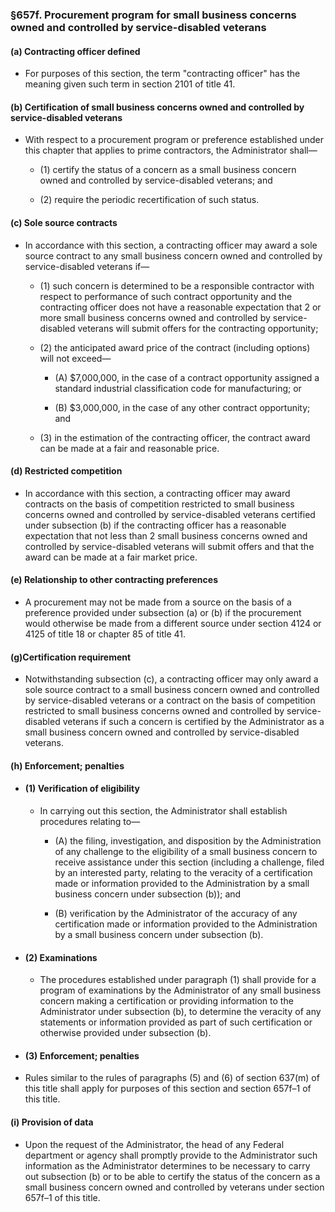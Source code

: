 ### §657f. Procurement program for small business concerns owned and controlled by service-disabled veterans
#### (a) Contracting officer defined
* For purposes of this section, the term "contracting officer" has the meaning given such term in section 2101 of title 41.

#### (b) Certification of small business concerns owned and controlled by service-disabled veterans
* With respect to a procurement program or preference established under this chapter that applies to prime contractors, the Administrator shall—

  * (1) certify the status of a concern as a small business concern owned and controlled by service-disabled veterans; and

  * (2) require the periodic recertification of such status.

#### (c) Sole source contracts
* In accordance with this section, a contracting officer may award a sole source contract to any small business concern owned and controlled by service-disabled veterans if—

  * (1) such concern is determined to be a responsible contractor with respect to performance of such contract opportunity and the contracting officer does not have a reasonable expectation that 2 or more small business concerns owned and controlled by service-disabled veterans will submit offers for the contracting opportunity;

  * (2) the anticipated award price of the contract (including options) will not exceed—

    * (A) $7,000,000, in the case of a contract opportunity assigned a standard industrial classification code for manufacturing; or

    * (B) $3,000,000, in the case of any other contract opportunity; and


  * (3) in the estimation of the contracting officer, the contract award can be made at a fair and reasonable price.

#### (d) Restricted competition
* In accordance with this section, a contracting officer may award contracts on the basis of competition restricted to small business concerns owned and controlled by service-disabled veterans certified under subsection (b) if the contracting officer has a reasonable expectation that not less than 2 small business concerns owned and controlled by service-disabled veterans will submit offers and that the award can be made at a fair market price.

#### (e) Relationship to other contracting preferences
* A procurement may not be made from a source on the basis of a preference provided under subsection (a) or (b) if the procurement would otherwise be made from a different source under section 4124 or 4125 of title 18 or chapter 85 of title 41.

#### (g)Certification requirement
* Notwithstanding subsection (c), a contracting officer may only award a sole source contract to a small business concern owned and controlled by service-disabled veterans or a contract on the basis of competition restricted to small business concerns owned and controlled by service-disabled veterans if such a concern is certified by the Administrator as a small business concern owned and controlled by service-disabled veterans.

#### (h) Enforcement; penalties
* #### (1) Verification of eligibility
  * In carrying out this section, the Administrator shall establish procedures relating to—

    * (A) the filing, investigation, and disposition by the Administration of any challenge to the eligibility of a small business concern to receive assistance under this section (including a challenge, filed by an interested party, relating to the veracity of a certification made or information provided to the Administration by a small business concern under subsection (b)); and

    * (B) verification by the Administrator of the accuracy of any certification made or information provided to the Administration by a small business concern under subsection (b).

* #### (2) Examinations
  * The procedures established under paragraph (1) shall provide for a program of examinations by the Administrator of any small business concern making a certification or providing information to the Administrator under subsection (b), to determine the veracity of any statements or information provided as part of such certification or otherwise provided under subsection (b).

* #### (3) Enforcement; penalties
* Rules similar to the rules of paragraphs (5) and (6) of section 637(m) of this title shall apply for purposes of this section and section 657f–1 of this title.

#### (i) Provision of data
* Upon the request of the Administrator, the head of any Federal department or agency shall promptly provide to the Administrator such information as the Administrator determines to be necessary to carry out subsection (b) or to be able to certify the status of the concern as a small business concern owned and controlled by veterans under section 657f–1 of this title.
